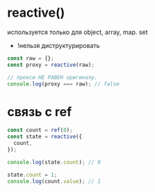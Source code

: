 # reactive()

используется только для object, array, map. set

- !нельзя диструктурировать

```js
const raw = {};
const proxy = reactive(raw);

// прокси НЕ РАВЕН оригиналу.
console.log(proxy === raw); // false
```

# связь с ref

```js
const count = ref(0);
const state = reactive({
  count,
});

console.log(state.count); // 0

state.count = 1;
console.log(count.value); // 1
```
